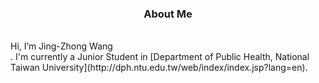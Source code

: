 <h3 align=center>About Me</h3>
<br>Hi, I’m <bold>Jing-Zhong Wang</bold></br>.
I'm currently a Junior Student in [Department of Public Health, National Taiwan University](http://dph.ntu.edu.tw/web/index/index.jsp?lang=en).
